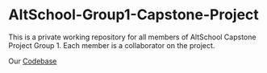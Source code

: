 # AltSchool-Group1-Capstone-Project
This is a private working repository for all members of AltSchool Capstone Project Group 1.
Each member is a collaborator on the project.

Our [Codebase](https://github.com/adigunsherif/Django-School-Management-System)
